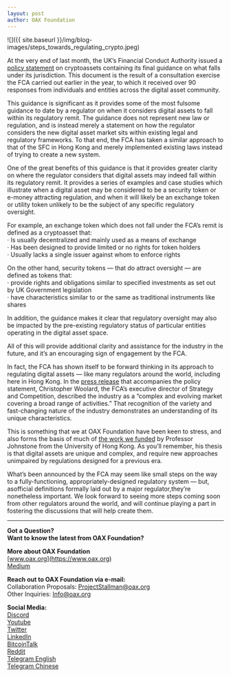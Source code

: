 ```yaml
---
layout: post
author: OAX Foundation
---
```


![]({{ site.baseurl }}/img/blog-images/steps_towards_regulating_crypto.jpeg)

At the very end of last month, the UK’s Financial Conduct Authority issued a [policy statement](https://www.fca.org.uk/publication/policy/ps19-22.pdf) on cryptoassets containing its final guidance on what falls under its jurisdiction. This document is the result of a consultation exercise the FCA carried out earlier in the year, to which it received over 90 responses from individuals and entities across the digital asset community.

This guidance is significant as it provides some of the most fulsome guidance to date by a regulator on when it considers digital assets to fall within its regulatory remit. The guidance does not represent new law or regulation, and is instead merely a statement on how the regulator considers the new digital asset market sits within existing legal and regulatory frameworks. To that end, the FCA has taken a similar approach to that of the SFC in Hong Kong and merely implemented existing laws instead of trying to create a new system.

One of the great benefits of this guidance is that it provides greater clarity on where the regulator considers that digital assets may indeed fall within its regulatory remit. It provides a series of examples and case studies which illustrate when a digital asset may be considered to be a security token or e-money attracting regulation, and when it will likely be an exchange token or utility token unlikely to be the subject of any specific regulatory oversight.

For example, an exchange token which does not fall under the FCA’s remit is defined as a cryptoasset that:  
· Is usually decentralized and mainly used as a means of exchange  
· Has been designed to provide limited or no rights for token holders  
· Usually lacks a single issuer against whom to enforce rights  

On the other hand, security tokens — that do attract oversight — are defined as tokens that:  
· provide rights and obligations similar to specified investments as set out by UK Government legislation  
· have characteristics similar to or the same as traditional instruments like shares  

In addition, the guidance makes it clear that regulatory oversight may also be impacted by the pre-existing regulatory status of particular entities operating in the digital asset space.

All of this will provide additional clarity and assistance for the industry in the future, and it’s an encouraging sign of engagement by the FCA.

In fact, the FCA has shown itself to be forward thinking in its approach to regulating digital assets — like many regulators around the world, including here in Hong Kong. In the [press release](https://www.fca.org.uk/news/press-releases/fca-provides-clarity-current-cryptoassets-regulation) that accompanies the policy statement, Christopher Woolard, the FCA’s executive director of Strategy and Competition, described the industry as a “complex and evolving market covering a broad range of activities.” That recognition of the variety and fast-changing nature of the industry demonstrates an understanding of its unique characteristics.

This is something that we at OAX Foundation have been keen to stress, and also forms the basis of much of [the work we funded](http://keelc.com/recent-publications/) by Professor Johnstone from the University of Hong Kong. As you’ll remember, his thesis is that digital assets are unique and complex, and require new approaches unimpaired by regulations designed for a previous era.

What’s been announced by the FCA may seem like small steps on the way to a fully-functioning, appropriately-designed regulatory system — but, asofficial definitions formally laid out by a major regulator,they’re nonetheless important. We look forward to seeing more steps coming soon from other regulators around the world, and will continue playing a part in fostering the discussions that will help create them.

---

**Got a Question?**  
**Want to know the latest from OAX Foundation?**  

**More about OAX Foundation**  
[www.oax.org](https://www.oax.org)  
[Medium](https://medium.com/@OAX_Foundation)  

**Reach out to OAX Foundation via e-mail:**  
Collaboration Proposals: [ProjectStallman@oax.org](mailto:ProjectStallman@oax.org)  
Other Inquiries: [Info@oax.org](mailto:Info@oax.org)  

**Social Media:**  
[Discord](https://discordapp.com/invite/ZH5YHkb)  
[Youtube](https://bit.ly/2Bvsk73)  
[Twitter](https://twitter.com/OAX_Foundation)  
[LinkedIn](https://www.linkedin.com/company/oax-foundation/)  
[BitcoinTalk](http://bitcointalk.org/index.php?topic=1943946)  
[Reddit](https://www.reddit.com/r/OpenANX/)  
[Telegram English](https://t.me/openanxteam)  
[Telegram Chinese](https://t.me/oax_cn)  